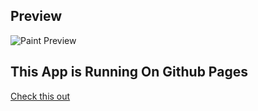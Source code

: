 ## Preview

![Paint Preview](https://github.com/xQ-zie/Paint.meat/raw/main/Paint_Preview.jpg "Preview")

## This App is Running On Github Pages

[Check this out](https://myavzur.github.io/Paint.meat/)
